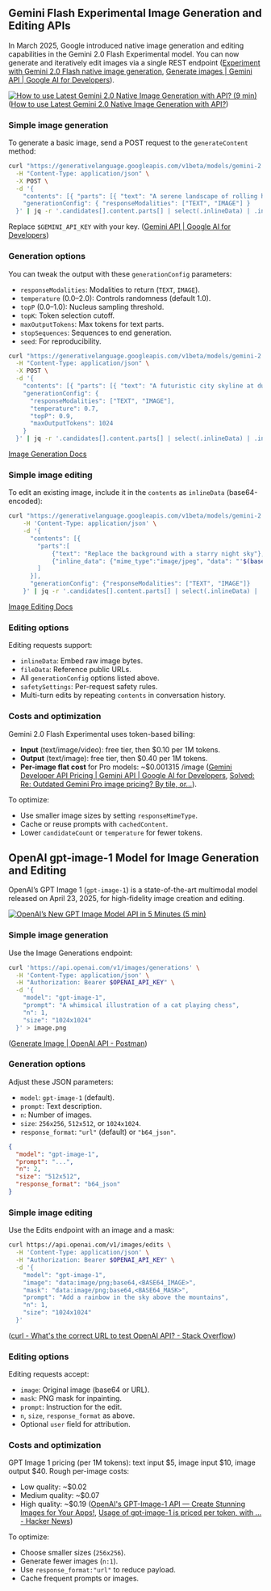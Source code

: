## Gemini Flash Experimental Image Generation and Editing APIs

In March 2025, Google introduced native image generation and editing capabilities in the Gemini 2.0 Flash Experimental model. You can now generate and iteratively edit images via a single REST endpoint ([Experiment with Gemini 2.0 Flash native image generation](https://developers.googleblog.com/en/experiment-with-gemini-20-flash-native-image-generation/), [Generate images | Gemini API | Google AI for Developers](https://ai.google.dev/gemini-api/docs/image-generation)).

[![How to use Latest Gemini 2.0 Native Image Generation with API? (9 min)](https://i.ytimg.com/vi_webp/wgs4UYx6quY/sddefault.webp)](https://youtu.be/wgs4UYx6quY) ([How to use Latest Gemini 2.0 Native Image Generation with API?](https://www.youtube.com/watch?v=wgs4UYx6quY))

### Simple image generation

To generate a basic image, send a POST request to the `generateContent` method:

```bash
curl "https://generativelanguage.googleapis.com/v1beta/models/gemini-2.0-flash-exp-image-generation:generateContent?key=$GEMINI_API_KEY" \
  -H "Content-Type: application/json" \
  -X POST \
  -d '{
    "contents": [{ "parts": [{ "text": "A serene landscape of rolling hills at sunrise, digital art" }] }],
    "generationConfig": { "responseModalities": ["TEXT", "IMAGE"] }
  }' | jq -r '.candidates[].content.parts[] | select(.inlineData) | .inlineData.data' | base64 --decode > image.png
```

Replace `$GEMINI_API_KEY` with your key. ([Gemini API | Google AI for Developers](https://ai.google.dev/gemini-api/docs))

### Generation options

You can tweak the output with these `generationConfig` parameters:

- `responseModalities`: Modalities to return (`TEXT`, `IMAGE`).
- `temperature` (0.0–2.0): Controls randomness (default 1.0).
- `topP` (0.0–1.0): Nucleus sampling threshold.
- `topK`: Token selection cutoff.
- `maxOutputTokens`: Max tokens for text parts.
- `stopSequences`: Sequences to end generation.
- `seed`: For reproducibility.

```bash
curl "https://generativelanguage.googleapis.com/v1beta/models/gemini-2.0-flash-exp-image-generation:generateContent?key=$GEMINI_API_KEY" \
  -H "Content-Type: application/json" \
  -X POST \
  -d '{
    "contents": [{ "parts": [{ "text": "A futuristic city skyline at dusk, neon lights" }] }],
    "generationConfig": {
      "responseModalities": ["TEXT", "IMAGE"],
      "temperature": 0.7,
      "topP": 0.9,
      "maxOutputTokens": 1024
    }
  }' | jq -r '.candidates[].content.parts[] | select(.inlineData) | .inlineData.data' | base64 --decode > image.png
```

[Image Generation Docs](https://ai.google.dev/gemini-api/docs/image-generation)

### Simple image editing

To edit an existing image, include it in the `contents` as `inlineData` (base64-encoded):

```bash
curl "https://generativelanguage.googleapis.com/v1beta/models/gemini-2.0-flash-exp-image-generation:generateContent?key=$GEMINI_API_KEY" \
    -H 'Content-Type: application/json' \
    -d '{
      "contents": [{
        "parts":[
            {"text": "Replace the background with a starry night sky"},
            {"inline_data": {"mime_type":"image/jpeg", "data": "'$(base64 -w 0 cat.jpg)'"}}
        ]
      }],
      "generationConfig": {"responseModalities": ["TEXT", "IMAGE"]}
    }' | jq -r '.candidates[].content.parts[] | select(.inlineData) | .inlineData.data' | base64 --decode > image.png
```

[Image Editing Docs](https://ai.google.dev/gemini-api/docs/image-generation)

### Editing options

Editing requests support:

- `inlineData`: Embed raw image bytes.
- `fileData`: Reference public URLs.
- All `generationConfig` options listed above.
- `safetySettings`: Per-request safety rules.
- Multi-turn edits by repeating `contents` in conversation history.

### Costs and optimization

Gemini 2.0 Flash Experimental uses token-based billing:

- **Input** (text/image/video): free tier, then $0.10 per 1M tokens.
- **Output** (text/image): free tier, then $0.40 per 1M tokens.
- **Per-image flat cost** for Pro models: ~$0.001315 /image ([Gemini Developer API Pricing | Gemini API | Google AI for Developers](https://ai.google.dev/gemini-api/docs/pricing), [Solved: Re: Outdated Gemini Pro image pricing? By tile, or...](https://www.googlecloudcommunity.com/gc/AI-ML/Outdated-Gemini-Pro-image-pricing-By-tile-or-by-image/m-p/813755)).

To optimize:

- Use smaller image sizes by setting `responseMimeType`.
- Cache or reuse prompts with `cachedContent`.
- Lower `candidateCount` or `temperature` for fewer tokens.

## OpenAI gpt-image-1 Model for Image Generation and Editing

OpenAI’s GPT Image 1 (`gpt-image-1`) is a state-of-the-art multimodal model released on April 23, 2025, for high-fidelity image creation and editing.

[![OpenAI’s New GPT Image Model API in 5 Minutes (5 min)](https://i.ytimg.com/vi_webp/k-G71JZA75A/sddefault.webp)](https://youtu.be/k-G71JZA75A)

### Simple image generation

Use the Image Generations endpoint:

```bash
curl 'https://api.openai.com/v1/images/generations' \
  -H 'Content-Type: application/json' \
  -H "Authorization: Bearer $OPENAI_API_KEY" \
  -d '{
    "model": "gpt-image-1",
    "prompt": "A whimsical illustration of a cat playing chess",
    "n": 1,
    "size": "1024x1024"
  }' > image.png
```

([Generate Image | OpenAI API - Postman](https://www.postman.com/devrel/openai/request/riub8s3/generate-image))

### Generation options

Adjust these JSON parameters:

- `model`: `gpt-image-1` (default).
- `prompt`: Text description.
- `n`: Number of images.
- `size`: `256x256`, `512x512`, or `1024x1024`.
- `response_format`: `"url"` (default) or `"b64_json"`.

```json
{
  "model": "gpt-image-1",
  "prompt": "...",
  "n": 2,
  "size": "512x512",
  "response_format": "b64_json"
}
```

### Simple image editing

Use the Edits endpoint with an image and a mask:

```bash
curl https://api.openai.com/v1/images/edits \
  -H 'Content-Type: application/json' \
  -H "Authorization: Bearer $OPENAI_API_KEY" \
  -d '{
    "model": "gpt-image-1",
    "image": "data:image/png;base64,<BASE64_IMAGE>",
    "mask": "data:image/png;base64,<BASE64_MASK>",
    "prompt": "Add a rainbow in the sky above the mountains",
    "n": 1,
    "size": "1024x1024"
  }'
```

([curl - What's the correct URL to test OpenAI API? - Stack Overflow](https://stackoverflow.com/questions/75041247/whats-the-correct-url-to-test-openai-api))

### Editing options

Editing requests accept:

- `image`: Original image (base64 or URL).
- `mask`: PNG mask for inpainting.
- `prompt`: Instruction for the edit.
- `n`, `size`, `response_format` as above.
- Optional `user` field for attribution.

### Costs and optimization

GPT Image 1 pricing (per 1M tokens): text input $5, image input $10, image output $40. Rough per-image costs:

- Low quality: ~$0.02
- Medium quality: ~$0.07
- High quality: ~$0.19 ([OpenAI's GPT-Image-1 API — Create Stunning Images for Your Apps!](https://medium.com/h7w/openais-gpt-image-1-api-create-stunning-images-for-your-apps-902c4f6745b1), [Usage of gpt-image-1 is priced per token, with ... - Hacker News](https://news.ycombinator.com/item?id=43787769))

To optimize:

- Choose smaller sizes (`256x256`).
- Generate fewer images (`n:1`).
- Use `response_format:"url"` to reduce payload.
- Cache frequent prompts or images.
